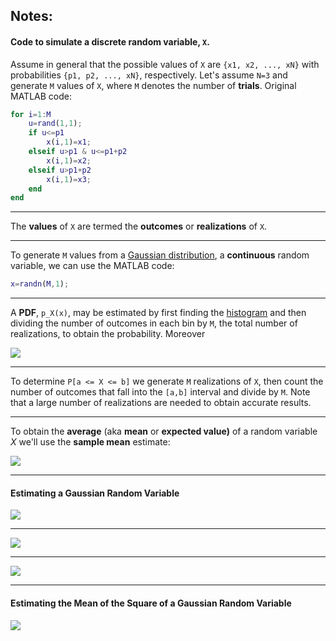 ## Notes:

#### Code to simulate a __discrete__ random variable, `X`. 

Assume in general that the possible values of `X` are `{x1, x2, ..., xN}` with probabilities `{p1, p2, ..., xN}`, respectively. Let's assume `N=3` and generate `M` values of `X`, where `M` denotes the number of __trials__. Original MATLAB code:

```MATLAB
for i=1:M
    u=rand(1,1);
    if u<=p1
        x(i,1)=x1;
    elseif u>p1 & u<=p1+p2
        x(i,1)=x2;
    elseif u>p1+p2
        x(i,1)=x3;
    end
end
```

***
The __values__ of `X` are termed the __outcomes__ or __realizations__ of `X`.

***
To generate `M` values from a [Gaussian distribution](https://numpy.org/doc/stable/reference/random/generated/numpy.random.randn.html), a __continuous__ random variable, we can use the MATLAB code:
```MATLAB
x=randn(M,1);
```

***
A __PDF__, `p_X(x)`, may be estimated by first finding the [histogram](https://matplotlib.org/3.2.2/api/_as_gen/matplotlib.pyplot.hist.html) and then dividing the number of outcomes in each bin by `M`, the total number of realizations, to obtain the probability. Moreover

![](https://latex.codecogs.com/svg.latex?P[a%20\leq%20X%20\leq%20b]%20=%20\int_{a}^{b}{p_X(x)dx})

***
To determine `P[a <= X <= b]` we generate `M` realizations of `X`, then count the number of outcomes that fall into the `[a,b]` interval and divide by `M`. Note that a large number of  realizations are needed to obtain accurate results.

***
To obtain the __average__ (aka __mean__ or __expected value)__ of a random variable $X$ we'll use the **sample mean** estimate:

![](https://latex.codecogs.com/svg.latex?\frac{1}{M}\sum_{i=1}^{M}{x_i})

***
#### Estimating a Gaussian Random Variable

![](https://github.com/VictorCannestro/Intuitive_Probability_and_Random_Processes/blob/master/figs/fig_2_7.PNG)
***
![](https://github.com/VictorCannestro/Intuitive_Probability_and_Random_Processes/blob/master/figs/fig_2_8.PNG)
***
![](https://github.com/VictorCannestro/Intuitive_Probability_and_Random_Processes/blob/master/figs/fig_2_9.PNG)
***
#### Estimating the Mean of the Square of a Gaussian Random Variable
![](https://github.com/VictorCannestro/Intuitive_Probability_and_Random_Processes/blob/master/figs/fig_2_11.PNG)

